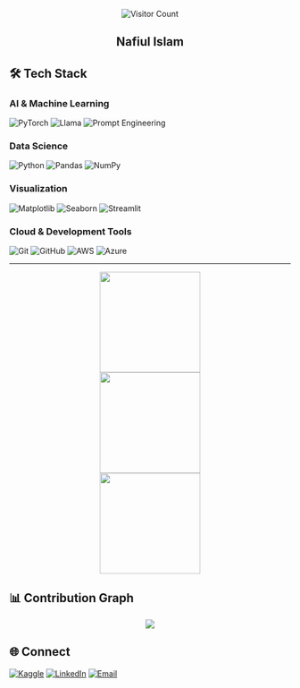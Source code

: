 <div align="center">

  ![Visitor Count](https://profile-counter.glitch.me/Nafiul-Islam-DS/count.svg)

  ## Nafiul Islam
</div>

## 🛠️ Tech Stack

### AI & Machine Learning
![PyTorch](https://img.shields.io/badge/-PyTorch-EE4C2C?style=flat-square&logo=PyTorch&logoColor=white)
![Llama](https://img.shields.io/badge/-Llama-7B1FA2?style=flat-square&logo=meta&logoColor=white)
![Prompt Engineering](https://img.shields.io/badge/-Prompt%20Engineering-6A5ACD?style=flat-square&logo=OpenAI&logoColor=white)

### Data Science
![Python](https://img.shields.io/badge/-Python-3776AB?style=flat-square&logo=Python&logoColor=white)
![Pandas](https://img.shields.io/badge/-Pandas-150458?style=flat-square&logo=pandas&logoColor=white)
![NumPy](https://img.shields.io/badge/-NumPy-013243?style=flat-square&logo=numpy&logoColor=white)

### Visualization
![Matplotlib](https://img.shields.io/badge/-Matplotlib-11557c?style=flat-square&logo=python&logoColor=white)
![Seaborn](https://img.shields.io/badge/-Seaborn-3776AB?style=flat-square&logo=python&logoColor=white)
![Streamlit](https://img.shields.io/badge/-Streamlit-FF4B4B?style=flat-square&logo=streamlit&logoColor=white)

### Cloud & Development Tools
![Git](https://img.shields.io/badge/-Git-F05032?style=flat-square&logo=git&logoColor=white)
![GitHub](https://img.shields.io/badge/-GitHub-181717?style=flat-square&logo=github&logoColor=white)
![AWS](https://img.shields.io/badge/-AWS-232F3E?style=flat-square&logo=amazon-aws&logoColor=white)
![Azure](https://img.shields.io/badge/-Azure-0078D4?style=flat-square&logo=microsoft-azure&logoColor=white)

---

<div align="center">
  <img height="180em" src="https://github-readme-stats.vercel.app/api?username=Nafiul-Islam-DS&show_icons=true&theme=dark&hide_border=true&count_private=true&include_all_commits=true" />
</div>
<div align="center">
  <img height="180em" src="https://streak-stats.demolab.com?user=Nafiul-Islam-DS&theme=dark&hide_border=false)](https://git.io/streak-stats)" />
</div>
<div align="center">
  <img height="180em" src="https://github-readme-stats.vercel.app/api/top-langs/?username=Nafiul-Islam-DS&layout=compact&theme=dark&hide_border=true" />
  </div>

## 📊 Contribution Graph

<div align="center">
  <img src="https://github-readme-activity-graph.vercel.app/graph?username=Nafiul-Islam-DS&theme=high-contrast" />
</div>


## 🌐 Connect

[![Kaggle](https://img.shields.io/badge/Kaggle-20beff?style=for-the-badge&logo=kaggle&logoColor=white)](https://www.kaggle.com/nafiulislam490)
[![LinkedIn](https://img.shields.io/badge/LinkedIn-blue?style=for-the-badge&logo=linkedin)](https://www.linkedin.com/in/nafiul-islam-739359279/)
[![Email](https://img.shields.io/badge/Email-red?style=for-the-badge&logo=gmail&logoColor=white)](mailto:nafiulislammmm@gmail.com)
